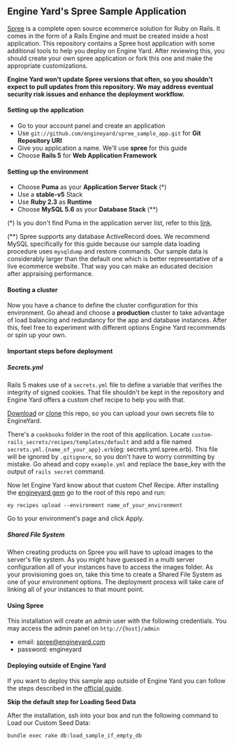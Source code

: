 ## Engine Yard's Spree Sample Application

[Spree](https://github.com/spree/spree) is a complete open source ecommerce solution for Ruby on Rails.
It comes in the form of a Rails Engine and must be created inside a host application.
This repository contains a Spree host application with some additional tools to help you deploy on Engine Yard.
After reviewing this, you should create your own spree application or fork this one and make the appropriate customizations.

**Engine Yard won't update Spree versions that often, so you shouldn't expect to pull updates from this repository.
We may address eventual security risk issues and enhance the deployment workflow.**

#### Setting up the application

* Go to your account panel and create an application
* Use `git://github.com/engineyard/spree_sample_app.git` for **Git Repository URI**
* Give you application a name. We'll use **spree** for this guide
* Choose **Rails 5** for **Web Application Framework**

#### Setting up the environment
* Choose **Puma** as your **Application Server Stack** (*)
* Use a **stable-v5** Stack
* Use **Ruby 2.3** as **Runtime**
* Choose **MySQL 5.6** as your **Database Stack** (**)

(*) Is you don't find Puma in the application server list, refer to this [link](https://support.cloud.engineyard.com/hc/en-us/articles/205413928-Use-Puma-with-Engine-Yard-Cloud).

(**) Spree supports any database ActiveRecord does. We recommend MySQL specifically for this guide because our sample data loading procedure uses `mysqldump` and restore commands. Our sample data is considerably larger than the default one which is better representative of a live ecommerce website. That way you can make an educated decision after appraising performance.

#### Booting a cluster

Now you have a chance to define the cluster configuration for this environment.
Go ahead and choose a **production** cluster to take advantage of load balancing and redundancy for the app and database instances.
After this, feel free to experiment with different options Engine Yard recommends or spin up your own.

#### Important steps before deployment

##### Secrets.yml

Rails 5 makes use of a `secrets.yml` file to define a variable that verifies the integrity of signed cookies.
That file shouldn't be kept in the repository and Engine Yard offers a custom chef recipe to help you with that.

[Download](https://github.com/engineyard/spree_sample_app/archive/master.zip) or [clone](https://github.com/engineyard/spree_sample_app) this repo, so you can upload your own secrets file to EngineYard.

There's a `cookbooks` folder in the root of this application. Locate `custom-rails_secrets/recipes/templates/default`
and add a file named `secrets.yml.{name_of_your_app}.erb`(eg: secrets.yml.spree.erb). This file will be ignored
by `.gitignore`, so you don't have to worry committing by mistake. Go ahead and copy `example.yml` and replace the base_key
with the output of `rails secret` command.

Now let Engine Yard know about that custom Chef Recipe. After installing the [engineyard gem](https://github.com/engineyard/engineyard) go to the root of this repo and run:

```
ey recipes upload --environment name_of_your_environment
```

Go to your environment's page and click Apply.

##### Shared File System

When creating products on Spree you will have to upload images to the server's file system.
As you might have guessed in a multi server configuration all of your instances have to access the images folder.
As your provisioning goes on, take this time to create a Shared File System as one of your environment options.
The deployment process will take care of linking all of your instances to that mount point.

#### Using Spree

This installation will create an admin user with the following credentials. You may access the admin panel on `http://{host}/admin`
* email: spree@engineyard.com
* password: engineyard


#### Deploying outside of Engine Yard

If you want to deploy this sample app outside of Engine Yard you can follow the steps described in the [official guide](http://guides.spreecommerce.org/developer/manual-ubuntu.html).

**Skip the default step for Loading Seed Data**

After the installation, ssh into your box and run the following command to Load our Custom Seed Data:

```
bundle exec rake db:load_sample_if_empty_db
```